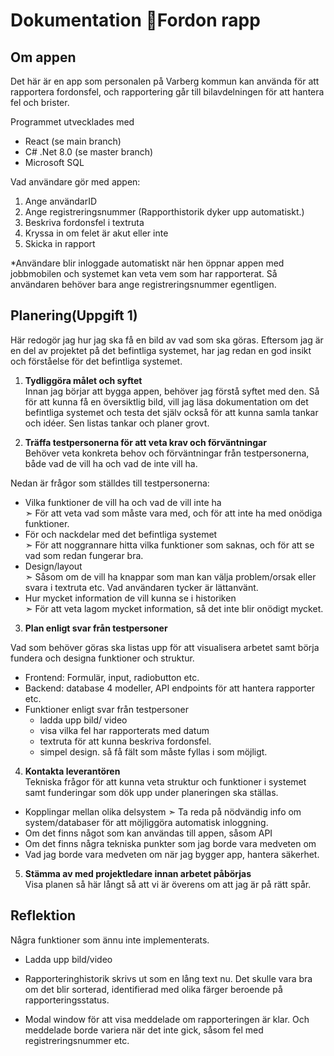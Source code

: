 # Dokumentation 🚙Fordon rapp

## Om appen
Det här är en app som personalen på Varberg kommun kan använda för att rapportera fordonsfel, och rapportering går till bilavdelningen för att hantera fel och brister.

Programmet utvecklades med
- React (se main branch)
- C# .Net 8.0 (se master branch)
- Microsoft SQL

Vad användare gör med appen:

1. Ange användarID
2. Ange registreringsnummer (Rapporthistorik dyker upp automatiskt.)
3. Beskriva fordonsfel i textruta
4. Kryssa in om felet är akut eller inte
5. Skicka in rapport

*Användare blir inloggade automatiskt när hen öppnar appen med jobbmobilen och systemet kan veta vem som har rapporterat. Så användaren behöver bara ange registreringsnummer egentligen.  

## Planering(Uppgift 1)
Här redogör jag hur jag ska få en bild av vad som ska göras. Eftersom jag är en del av projektet på det befintliga systemet, har jag redan en god insikt och förståelse för det befintliga systemet.
     
1. **Tydliggöra målet och syftet**   
Innan jag börjar att bygga appen, behöver jag förstå syftet med den. Så för att kunna få en översiktlig bild, vill jag läsa dokumentation om det befintliga systemet och testa det själv också för att kunna samla tankar och idéer. Sen listas tankar och planer grovt.  

2. **Träffa testpersonerna för att veta krav och förväntningar**   
Behöver veta konkreta behov och förväntningar från testpersonerna, både vad de vill ha och vad de inte vill ha.

Nedan är frågor som ställdes till testpersonerna:
- Vilka funktioner de vill ha och vad de vill inte ha  
	➣ För att veta vad som måste vara med, och för att inte ha med onödiga funktioner.
- För och nackdelar med det befintliga systemet  
	➣ För att noggrannare hitta vilka funktioner som saknas, och för att se vad som redan fungerar bra.
- Design/layout  
	➣ Såsom om de vill ha knappar som man kan välja problem/orsak eller svara i textruta etc. Vad användaren tycker är lättanvänt.
- Hur mycket information de vill kunna se i historiken  
	➣ För att veta lagom mycket information, så det inte blir onödigt mycket.
 
3. **Plan enligt svar från testpersoner**

Vad som behöver göras ska listas upp för att visualisera arbetet samt börja fundera och designa funktioner och struktur. 

- Frontend: Formulär, input, radiobutton etc.
- Backend: database 4 modeller, API endpoints för att hantera rapporter etc. 
- Funktioner enligt svar från testpersoner
	- ladda upp bild/ video
 	- visa vilka fel har rapporterats med datum
	- textruta för att kunna beskriva fordonsfel. 
	- simpel design. så få fält som måste fyllas i som möjligt.

4. **Kontakta leverantören**  
Tekniska frågor för att kunna veta struktur och funktioner i systemet samt funderingar som dök upp under planeringen ska ställas.
	
- Kopplingar mellan olika delsystem
 ➣ Ta reda på nödvändig info om system/databaser för att möjliggöra automatisk inloggning.
- Om det finns något som kan användas till appen, såsom API
- Om det finns några tekniska punkter som jag borde vara medveten om
- Vad jag borde vara medveten om när jag bygger app, hantera säkerhet.  

5. **Stämma av med projektledare innan arbetet påbörjas**  
Visa planen så här långt så att vi är överens om att jag är på rätt spår.


## Reflektion
Några funktioner som ännu inte implementerats.

- Ladda upp bild/video

- Rapporteringhistorik skrivs ut som en lång text nu. Det skulle vara bra om det blir sorterad, identifierad med olika färger beroende på rapporteringsstatus.

- Modal window för att visa meddelade om rapporteringen är klar. Och meddelade borde variera när det inte gick, såsom fel med registreringsnummer etc.
